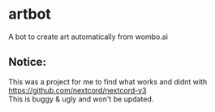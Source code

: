 # artbot
A bot to create art automatically from wombo.ai

## Notice:
This was a project for me to find what works and didnt with https://github.com/nextcord/nextcord-v3  
This is buggy & ugly and won't be updated.
